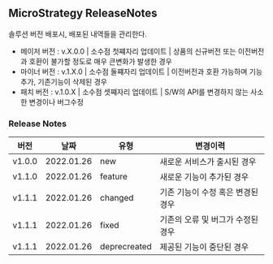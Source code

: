 ## MicroStrategy ReleaseNotes
솔루션 버전 배포시, 배포된 내역들을 관리한다.
 - 메이저 버전 : v.X.0.0 | 소수점 첫쨰자리 업데이트 | 상품의 신규버전 또는 이전버전과 호환이 불가할 정도로 매우 큰변화가 발생한 경우
 - 마이너 버전 : v.1.X.0 | 소수점 둘쨰자리 업데이트 | 이전버전과 호환 가능하며 기능추가, 기존기능이 삭제된 경우
 - 패치 버전   : v.1.0.X | 소수점 셋쨰자리 업데이트 | S/W의 API를 변경하지 않는 사소한 변경이나 버그수정
### Release Notes
|버전|날짜|유형|변경이력|
|---|---|---|---|
|v1.0.0|2022.01.26|new|새로운 서비스가 출시된 경우|
|v1.1.0|2022.01.26|feature|새로운 기능이 추가된 경우|
|v1.1.1|2022.01.26|changed|기존 기능이 수정 혹은 변경된 경우|
|v1.1.1|2022.01.26|fixed|기존의 오류 및 버그가 수정된 경우|
|v1.1.1|2022.01.26|deprecreated|제공된 기능이 중단된 경우|



